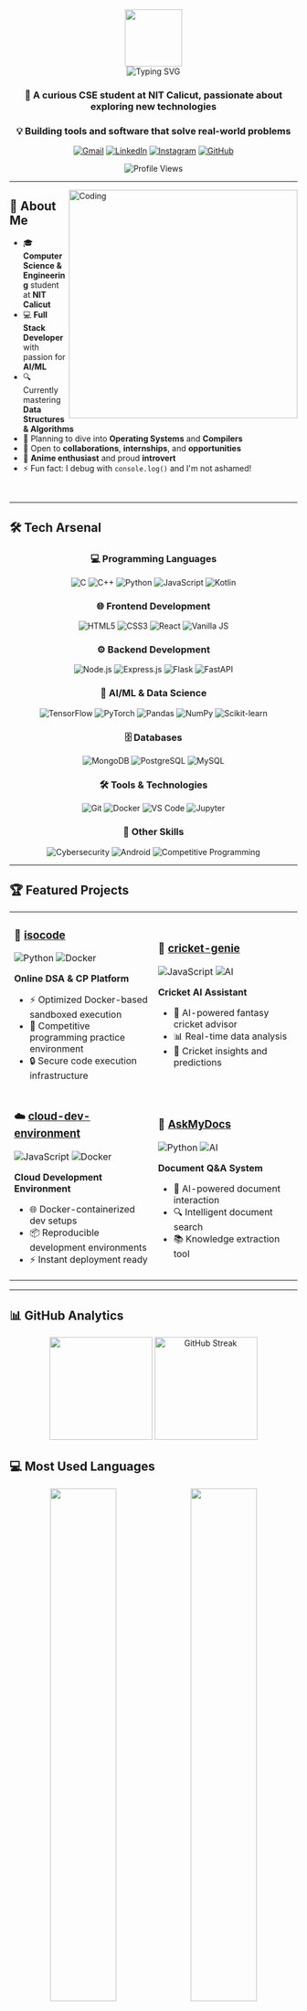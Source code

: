 <div align="center">
  <img src="https://media.giphy.com/media/M9gbBd9nbDrOTu1Mqx/giphy.gif" width="100"/>
</div>

<div align="center">
  <img src="https://readme-typing-svg.herokuapp.com?font=Fira+Code&pause=1000&color=2F81F7&center=true&vCenter=true&width=435&lines=Hi+there%2C+I'm+Utkarsh+Gautam!+👋;Full+Stack+Developer+💻;AI%2FML+Enthusiast+🤖;Competitive+Programmer+⚡;Always+Learning+New+Things+🚀" alt="Typing SVG" />
</div>

<h3 align="center">🎯 A curious CSE student at NIT Calicut, passionate about exploring new technologies</h3>
<h3 align="center">💡 Building tools and software that solve real-world problems</h3>

<div align="center">
  
  [![Gmail](https://img.shields.io/badge/-Gmail-c14438?style=for-the-badge&logo=Gmail&logoColor=white)](mailto:iutkarshgautam@gmail.com)
  [![LinkedIn](https://img.shields.io/badge/-LinkedIn-blue?style=for-the-badge&logo=Linkedin&logoColor=white)](https://www.linkedin.com/in/utkarsh-gautam-578724310)
  [![Instagram](https://img.shields.io/badge/-Instagram-E4405F?style=for-the-badge&logo=Instagram&logoColor=white)](https://www.instagram.com/__utkarsh_gautam/)
  [![GitHub](https://img.shields.io/badge/-GitHub-181717?style=for-the-badge&logo=GitHub&logoColor=white)](https://github.com/utkarshgautam22)
  
  ![Profile Views](https://komarev.com/ghpvc/?username=utkarshgautam22&label=Profile%20views&color=0e75b6&style=flat)
  
</div>

---

<img align="right" alt="Coding" width="400" src="https://media.giphy.com/media/qgQUggAC3Pfv687qPC/giphy.gif">

## 🚀 About Me

- 🎓 **Computer Science & Engineering** student at **NIT Calicut**
- 💻 **Full Stack Developer** with passion for **AI/ML**
- 🔍 Currently mastering **Data Structures & Algorithms**
- 🎯 Planning to dive into **Operating Systems** and **Compilers**
- 🤝 Open to **collaborations**, **internships**, and **opportunities**
- 🎌 **Anime enthusiast** and proud **introvert**
- ⚡ Fun fact: I debug with `console.log()` and I'm not ashamed!

<br clear="both">

---

## 🛠️ Tech Arsenal

<div align="center">

### 💻 Programming Languages
![C](https://img.shields.io/badge/C-00599C?style=for-the-badge&logo=c&logoColor=white)
![C++](https://img.shields.io/badge/C++-00599C?style=for-the-badge&logo=c%2B%2B&logoColor=white)
![Python](https://img.shields.io/badge/Python-FFD43B?style=for-the-badge&logo=python&logoColor=blue)
![JavaScript](https://img.shields.io/badge/JavaScript-323330?style=for-the-badge&logo=javascript&logoColor=F7DF1E)
![Kotlin](https://img.shields.io/badge/Kotlin-0095D5?&style=for-the-badge&logo=kotlin&logoColor=white)

### 🌐 Frontend Development
![HTML5](https://img.shields.io/badge/HTML5-E34F26?style=for-the-badge&logo=html5&logoColor=white)
![CSS3](https://img.shields.io/badge/CSS3-1572B6?style=for-the-badge&logo=css3&logoColor=white)
![React](https://img.shields.io/badge/React-20232A?style=for-the-badge&logo=react&logoColor=61DAFB)
![Vanilla JS](https://img.shields.io/badge/Vanilla_JS-F7DF1E?style=for-the-badge&logo=javascript&logoColor=black)

### ⚙️ Backend Development
![Node.js](https://img.shields.io/badge/Node.js-339933?style=for-the-badge&logo=nodedotjs&logoColor=white)
![Express.js](https://img.shields.io/badge/Express.js-000000?style=for-the-badge&logo=express&logoColor=white)
![Flask](https://img.shields.io/badge/Flask-000000?style=for-the-badge&logo=flask&logoColor=white)
![FastAPI](https://img.shields.io/badge/FastAPI-005571?style=for-the-badge&logo=fastapi)

### 🤖 AI/ML & Data Science
![TensorFlow](https://img.shields.io/badge/TensorFlow-FF6F00?style=for-the-badge&logo=tensorflow&logoColor=white)
![PyTorch](https://img.shields.io/badge/PyTorch-EE4C2C?style=for-the-badge&logo=pytorch&logoColor=white)
![Pandas](https://img.shields.io/badge/Pandas-2C2D72?style=for-the-badge&logo=pandas&logoColor=white)
![NumPy](https://img.shields.io/badge/Numpy-777BB4?style=for-the-badge&logo=numpy&logoColor=white)
![Scikit-learn](https://img.shields.io/badge/scikit_learn-F7931E?style=for-the-badge&logo=scikit-learn&logoColor=white)

### 🗄️ Databases
![MongoDB](https://img.shields.io/badge/MongoDB-4EA94B?style=for-the-badge&logo=mongodb&logoColor=white)
![PostgreSQL](https://img.shields.io/badge/PostgreSQL-316192?style=for-the-badge&logo=postgresql&logoColor=white)
![MySQL](https://img.shields.io/badge/MySQL-005C84?style=for-the-badge&logo=mysql&logoColor=white)

### 🛠️ Tools & Technologies
![Git](https://img.shields.io/badge/Git-F05032?style=for-the-badge&logo=git&logoColor=white)
![Docker](https://img.shields.io/badge/Docker-2CA5E0?style=for-the-badge&logo=docker&logoColor=white)
![VS Code](https://img.shields.io/badge/VS_Code-0078D4?style=for-the-badge&logo=visual%20studio%20code&logoColor=white)
![Jupyter](https://img.shields.io/badge/Jupyter-F37626.svg?&style=for-the-badge&logo=Jupyter&logoColor=white)

### 🎯 Other Skills
![Cybersecurity](https://img.shields.io/badge/Cybersecurity-4B0082?style=for-the-badge&logo=security&logoColor=white)
![Android](https://img.shields.io/badge/Android_Dev-3DDC84?style=for-the-badge&logo=android&logoColor=white)
![Competitive Programming](https://img.shields.io/badge/Competitive_Programming-FFA116?style=for-the-badge&logo=codeforces&logoColor=white)

</div>

---

## 🏆 Featured Projects

<div align="center">

<table>
<tr>
<td width="50%">

### 🏅 [isocode](https://github.com/utkarshgautam22/isocode)
![Python](https://img.shields.io/badge/Python-3776AB?style=flat-square&logo=python&logoColor=white)
![Docker](https://img.shields.io/badge/Docker-2496ED?style=flat-square&logo=docker&logoColor=white)

**Online DSA & CP Platform**
- ⚡ Optimized Docker-based sandboxed execution
- 🎯 Competitive programming practice environment
- 🔒 Secure code execution infrastructure

</td>
<td width="50%">

### 🏏 [cricket-genie](https://github.com/utkarshgautam22/cricket-genie)
![JavaScript](https://img.shields.io/badge/JavaScript-F7DF1E?style=flat-square&logo=javascript&logoColor=black)
![AI](https://img.shields.io/badge/AI-FF6B6B?style=flat-square&logo=openai&logoColor=white)

**Cricket AI Assistant**
- 🤖 AI-powered fantasy cricket advisor
- 📊 Real-time data analysis
- 🎯 Cricket insights and predictions

</td>
</tr>
<tr>
<td width="50%">

### ☁️ [cloud-dev-environment](https://github.com/utkarshgautam22/cloud-dev-environment)
![JavaScript](https://img.shields.io/badge/JavaScript-F7DF1E?style=flat-square&logo=javascript&logoColor=black)
![Docker](https://img.shields.io/badge/Docker-2496ED?style=flat-square&logo=docker&logoColor=white)

**Cloud Development Environment**
- 🌐 Docker-containerized dev setups
- 📦 Reproducible development environments
- ⚡ Instant deployment ready

</td>
<td width="50%">

### 📄 [AskMyDocs](https://github.com/utkarshgautam22/AskMyDocs)
![Python](https://img.shields.io/badge/Python-3776AB?style=flat-square&logo=python&logoColor=white)
![AI](https://img.shields.io/badge/AI-FF6B6B?style=flat-square&logo=openai&logoColor=white)

**Document Q&A System**
- 💬 AI-powered document interaction
- 🔍 Intelligent document search
- 📚 Knowledge extraction tool

</td>
</tr>
</table>

</div>

---

## 📊 GitHub Analytics

<div align="center">
  <img height="180em" src="https://github-readme-stats.vercel.app/api?username=utkarshgautam22&show_icons=true&theme=github_dark&count_private=true&hide_border=true&bg_color=0d1117"/>
  <img height="180em" src="https://streak-stats.demolab.com?user=utkarshgautam22&theme=github-dark-blue&hide_border=true&background=0D1117" alt="GitHub Streak"/>
</div>

## 💻 Most Used Languages

<div align="center">
  <img width="48%" src="https://github-readme-stats.vercel.app/api/top-langs/?username=utkarshgautam22&layout=compact&theme=github_dark&hide_border=true&bg_color=0d1117&langs_count=12&exclude_repo=utkarshgautam22"/>
  <img width="48%" src="https://github-readme-stats.vercel.app/api/top-langs/?username=utkarshgautam22&layout=donut&theme=github_dark&hide_border=true&bg_color=0d1117&langs_count=8"/>
</div>


## 🏆 GitHub Trophies

<div align="center">
  <img src="https://github-profile-trophy.vercel.app/?username=utkarshgautam22&theme=algolia&no-frame=true&no-bg=true&margin-w=4&row=1" alt="GitHub Trophies"/>
</div>

---

<!-- ## 📈 GitHub Activity Graph

<div align="center">
  <img src="https://github-readme-activity-graph.vercel.app/graph?username=utkarshgautam22&theme=github-compact&hide_border=true&bg_color=0d1117" alt="GitHub Activity Graph"/> -->
<!-- </div> -->

---

## 💡 Random Dev Quote

<div align="center">
  <img src="https://quotes-github-readme.vercel.app/api?type=horizontal&theme=dark" alt="Random Dev Quote"/>
</div>

---

<div align="center">
  
### 💭 *"Code is like humor. When you have to explain it, it's bad."* – Cory House

**Thanks for visiting! Let's connect and build something amazing together! 🚀**

<img src="https://media.giphy.com/media/LnQjpWaON8nhr21vNW/giphy.gif" width="60"> <em><b>I love connecting with different people</b> so if you want to say <b>hi, I'll be happy to meet you more!</b> 😊</em>

</div>

<!-- Footer Wave -->
<img width="100%" src="https://capsule-render.vercel.app/api?type=waving&color=gradient&height=120&section=footer"/>
